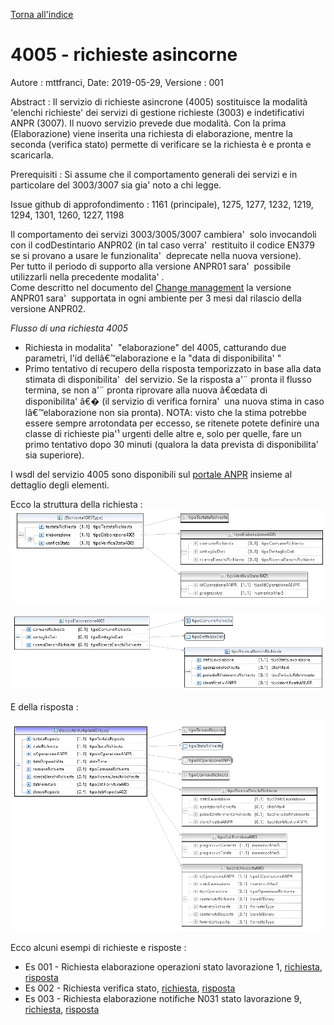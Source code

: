 [Torna all'indice](../index.md)

# 4005 - richieste asincorne #

Autore : mttfranci, Date: 2019-05-29, Versione : 001

Abstract : 
Il servizio di richieste asincrone (4005) sostituisce la modalit&agrave; 'elenchi richieste' dei servizi di gestione richieste (3003) e indetificativi ANPR (3007). Il nuovo servizio prevede due modalit&agrave;. Con la prima (Elaborazione) viene inserita una richiesta di elaborazione, mentre la seconda (verifica stato) permette di verificare se la richiesta &egrave; e pronta e scaricarla.


Prerequisiti : Si assume che il comportamento generali dei servizi e in particolare del 3003/3007 sia gia' noto a chi legge.  

Issue github di approfondimento : 1161 (principale), 1275, 1277, 1232, 1219, 1294, 1301, 1260, 1227, 1198  


Il comportamento dei servizi 3003/3005/3007 cambiera'  solo invocandoli con il codDestintario ANPR02 (in tal caso verra'  restituito il codice EN379 se si provano a usare le funzionalita'  deprecate nella nuova versione).  
Per tutto il periodo di supporto alla versione ANPR01 sara'  possibile utilizzarli nella precedente modalita' .  
Come descritto nel documento del [Change management](https://github.com/italia/anpr/blob/master/src/change-management/change-management.md) la versione ANPR01 sara'  supportata in ogni ambiente per 3 mesi dal rilascio della versione ANPR02.  



*Flusso di una richiesta 4005*
- Richiesta in modalita'  "elaborazione" del 4005, catturando due parametri, l'id dellâ€™elaborazione e la "data di disponibilita' "
- Primo tentativo di recupero della risposta temporizzato in base alla data stimata di disponibilita'  del servizio. Se la risposta a'¨ pronta il flusso termina, se non a'¨ pronta riprovare alla nuova â€œdata di disponibilita' â€� (il servizio di verifica fornira'  una nuova stima in caso lâ€™elaborazione non sia pronta).
NOTA: visto che la stima potrebbe essere sempre arrotondata per eccesso, se ritenete potete definire una classe di richieste pia'¹ urgenti delle altre e, solo per quelle, fare un primo tentativo dopo 30 minuti (qualora la data prevista di disponibilita'  sia superiore).


I wsdl del servizio 4005 sono disponibili sul [portale ANPR](https://www.anpr.interno.it/portale/documentazione-tecnica) insieme al dettaglio degli elementi. 


Ecco la struttura della richiesta : 
![image](4005_001.png)  

![image](4005_002.png)  



E della risposta : 

![image](4005_003.png)  



Ecco alcuni esempi di richieste e risposte : 
- Es 001 - Richiesta elaborazione operazioni stato lavorazione 1, [richiesta](4005_ex_001_req_elabora.xml), [risposta](4005_ex_001_res_elabora.xml)  
- Es 002 - Richiesta verifica stato, [richiesta](4005_ex_002_req_verifica.xml), [risposta](4005_ex_002_res_verifica.xml)  
- Es 003 - Richiesta elaborazione notifiche N031 stato lavorazione 9, [richiesta](4005_ex_003_req_elabora.xml), [risposta](4005_ex_003_res_elabora.xml)  


